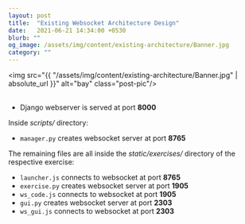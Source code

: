 ```yaml
---
layout: post
title:  "Existing Websocket Architecture Design"
date:   2021-06-21 14:34:00 +0530
blurb: ""
og_image: /assets/img/content/existing-architecture/Banner.jpg
category: ""
---
```


<img src="{{ "/assets/img/content/existing-architecture/Banner.jpg" | absolute_url }}" alt="bay" class="post-pic"/>
<br />
<br />

- Django webserver is served at port **8000**

Inside _scripts/_ directory:
- `manager.py` creates websocket server at port **8765**


The remaining files are all inside the _static/exercises/_ directory of the respective exercise:
- `launcher.js` connects to websocket at port **8765**
- `exercise.py` creates websocket server at port **1905**
- `ws_code.js` connects to websocket at port **1905**
- `gui.py` creates websocket server at port **2303**
- `ws_gui.js` connects to websocket at port **2303**